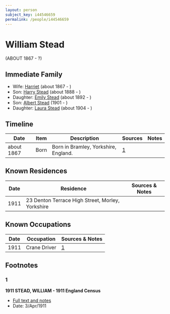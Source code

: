 ```yaml
---
layout: person
subject_key: i44546659
permalink: /people/i44546659
---
```


# William Stead
(ABOUT 1867 - ?)

## Immediate Family

* Wife: [Harriet](./@98128898@-harriet-b1867-d.md) (about 1867 - )
* Son: [Harry Stead](./@68900898@-harry-stead-b1888-d.md) (about 1888 - )
* Daughter: [Emily Stead](./@58190216@-emily-stead-b1892-d.md) (about 1892 - )
* Son: [Albert Stead](./@51674188@-albert-stead-b1901-d.md) (1901 - )
* Daughter: [Laura Stead](./@67809808@-laura-stead-b1904-d.md) (about 1904 - )

## Timeline

Date | Item | Description | Sources | Notes
---|---|---|---|---
about 1867 | Born | Born in Bramley, Yorkshire, England. | [1](#1) | 

## Known Residences

Date | Residence | Sources & Notes
---|---|---
1911 | 23 Denton Terrace High Street, Morley, Yorkshire | 

## Known Occupations

Date | Occupation | Sources & Notes
---|---|---
1911 | Crane Driver | [1](#1)

## Footnotes

### 1

**1911 STEAD, WILLIAM - 1911 England Census**

* [Full text and notes](../sources/@17286223@-1911-stead,-william-1911-england-census.md)
* Date: 3/Apr/1911

